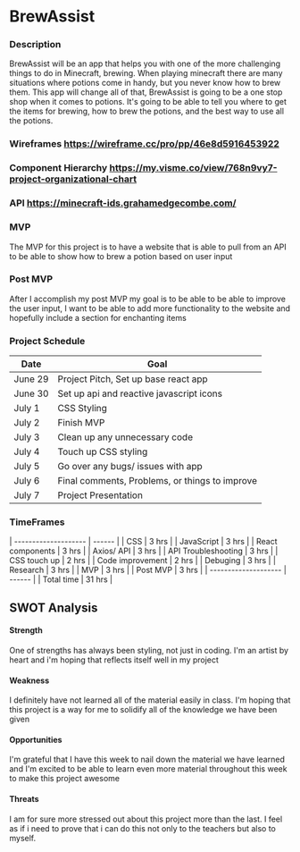 <!-- CODENAME: BANANA -->
# BrewAssist
### Description
BrewAssist will be an app that helps you with one of the more challenging things to do in Minecraft, brewing. When playing minecraft there are many situations where potions come in handy, but you never know how to brew them. This app will change all of that, BrewAssist is going to be a one stop shop when it comes to potions. It's going to be able to tell you where to get the items for brewing, how to brew the potions, and the best way to use all the potions.
### Wireframes https://wireframe.cc/pro/pp/46e8d5916453922
### Component Hierarchy  https://my.visme.co/view/768n9vy7-project-organizational-chart
### API https://minecraft-ids.grahamedgecombe.com/
### MVP
The MVP for this project is to have a website that is able to pull from an API to be able to show how to brew a potion based on user input
### Post MVP
After I accomplish my post MVP my goal is to be able to be able to improve the user input, I want to be able to add more functionality to the website and hopefully include a section for enchanting items
### Project Schedule
| Date    |                     Goal                       |
| ------- | ---------------------------------------------- |
| June 29 | Project Pitch, Set up base react app           |
| June 30 | Set up api and reactive javascript icons       |
| July 1  | CSS Styling                                    |
| July 2  | Finish MVP                                     |
| July 3  | Clean up any unnecessary code                  |
| July 4  | Touch up CSS styling                           |
| July 5  | Go over any bugs/ issues with app              |
| July 6  | Final comments, Problems, or things to improve |
| July 7  | Project Presentation                           |
### TimeFrames
| -------------------- | ------ |
| CSS                  | 3 hrs  |
| JavaScript           | 3 hrs  |
| React components     | 3 hrs  |
| Axios/ API           | 3 hrs  |
| API Troubleshooting  | 3 hrs  |
| CSS touch up         | 2 hrs  |
| Code improvement     | 2 hrs  |
| Debuging             | 3 hrs  |
| Research             | 3 hrs  |
| MVP                  | 3 hrs  |
| Post MVP             | 3 hrs  |
| -------------------- | ------ |
| Total time           | 31 hrs |
## SWOT Analysis
#### Strength
One of  strengths has always been styling, not just in coding. I'm an artist by heart and i'm hoping that reflects itself well in my project
#### Weakness
I definitely have not learned all of the material easily in class. I'm hoping that this project is a way for me to solidify all of the knowledge we have been given
#### Opportunities
I'm grateful that I have this week to nail down the material we have learned and I'm excited to be able to learn even more material throughout this week to make this project awesome
#### Threats
I am for sure more stressed out about this project more than the last. I feel as if i need to prove that i can do this not only to the teachers but also to myself. 